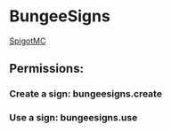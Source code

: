 # BungeeSigns

[SpigotMC](https://www.https://www.spigotmc.org/resources/authors/skadam.419830/ "SpigotMC")

## Permissions:

### Create a sign: **bungeesigns.create**

### Use a sign: **bungeesigns.use**

